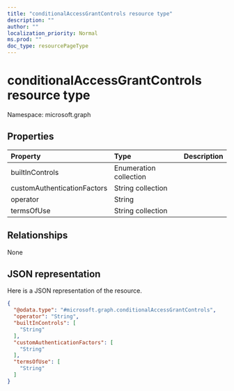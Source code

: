 ```yaml
---
title: "conditionalAccessGrantControls resource type"
description: ""
author: ""
localization_priority: Normal
ms.prod: ""
doc_type: resourcePageType
---
```


# conditionalAccessGrantControls resource type


Namespace: microsoft.graph



## Properties
|Property|Type|Description|
|:---|:---|:---|
|builtInControls|Enumeration collection||
|customAuthenticationFactors|String collection||
|operator|String||
|termsOfUse|String collection||

## Relationships
None

## JSON representation
Here is a JSON representation of the resource.
<!-- {
  "blockType": "resource",
  "@odata.type": "microsoft.graph.conditionalAccessGrantControls"
}
-->
``` json
{
  "@odata.type": "#microsoft.graph.conditionalAccessGrantControls",
  "operator": "String",
  "builtInControls": [
    "String"
  ],
  "customAuthenticationFactors": [
    "String"
  ],
  "termsOfUse": [
    "String"
  ]
}
```

